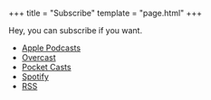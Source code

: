 +++
title = "Subscribe"
template = "page.html"
+++

Hey, you can subscribe if you want.

- [Apple Podcasts](https://podcasts.apple.com/us/podcast/software-sessions/id1479514262)
- [Overcast](https://overcast.fm/itunes1479514262/software-sessions)
- [Pocket Casts](https://pca.st/amb86m1f)
- [Spotify](https://open.spotify.com/show/7DxBo3WhU7jfFRz0axCmwV)
- [RSS](https://feeds.transistor.fm/software-sessions)
